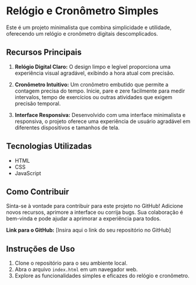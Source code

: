 # Relógio e Cronômetro Simples

Este é um projeto minimalista que combina simplicidade e utilidade, oferecendo um relógio e cronômetro digitais descomplicados.

## Recursos Principais

1. **Relógio Digital Claro:** O design limpo e legível proporciona uma experiência visual agradável, exibindo a hora atual com precisão.

2. **Cronômetro Intuitivo:** Um cronômetro embutido que permite a contagem precisa do tempo. Inicie, pare e zere facilmente para medir intervalos, tempo de exercícios ou outras atividades que exigem precisão temporal.

3. **Interface Responsiva:** Desenvolvido com uma interface minimalista e responsiva, o projeto oferece uma experiência de usuário agradável em diferentes dispositivos e tamanhos de tela.

## Tecnologias Utilizadas

- HTML
- CSS
- JavaScript

## Como Contribuir

Sinta-se à vontade para contribuir para este projeto no GitHub! Adicione novos recursos, aprimore a interface ou corrija bugs. Sua colaboração é bem-vinda e pode ajudar a aprimorar a experiência para todos.

**Link para o GitHub:**
[Insira aqui o link do seu repositório no GitHub]

## Instruções de Uso

1. Clone o repositório para o seu ambiente local.
2. Abra o arquivo `index.html` em um navegador web.
3. Explore as funcionalidades simples e eficazes do relógio e cronômetro.
